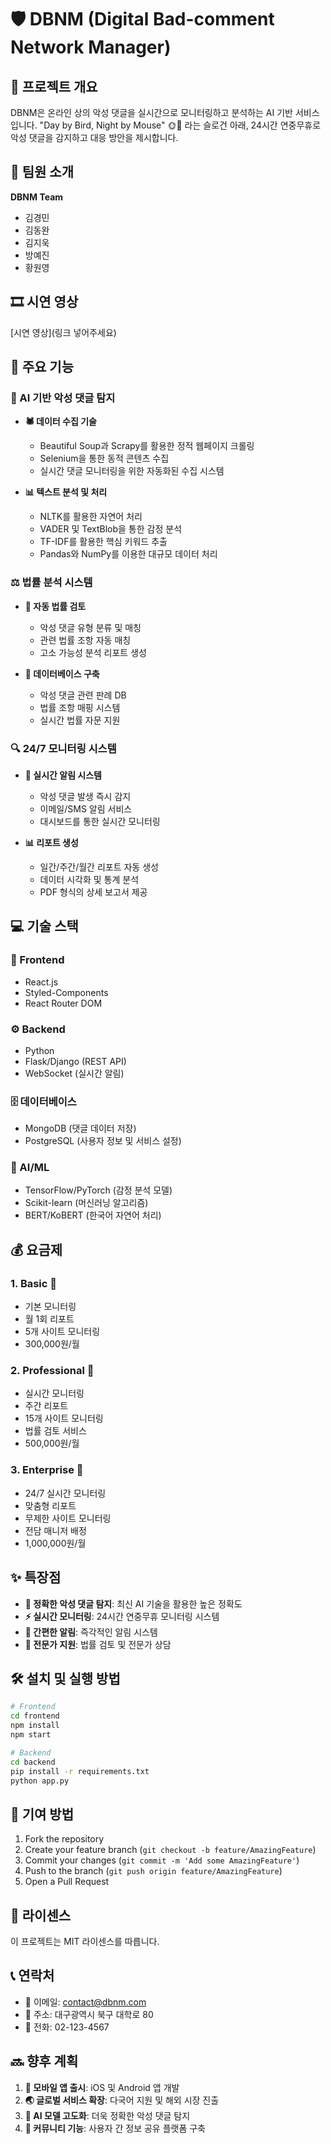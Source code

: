 # 🛡️ DBNM (Digital Bad-comment Network Manager)

## 🎯 프로젝트 개요
DBNM은 온라인 상의 악성 댓글을 실시간으로 모니터링하고 분석하는 AI 기반 서비스입니다. 
"Day by Bird, Night by Mouse" 🌞🌙 라는 슬로건 아래, 24시간 연중무휴로 악성 댓글을 감지하고 대응 방안을 제시합니다.

## 👥 팀원 소개
**DBNM Team**
- 김경민
- 김동완
- 김지욱
- 방예진
- 황원영

## 🎞️ 시연 영상
[시연 영상](링크 넣어주세요)

## 🚀 주요 기능

### 🤖 AI 기반 악성 댓글 탐지
- **🕷️ 데이터 수집 기술**
  - Beautiful Soup과 Scrapy를 활용한 정적 웹페이지 크롤링
  - Selenium을 통한 동적 콘텐츠 수집
  - 실시간 댓글 모니터링을 위한 자동화된 수집 시스템

- **📊 텍스트 분석 및 처리**
  - NLTK를 활용한 자연어 처리
  - VADER 및 TextBlob을 통한 감정 분석
  - TF-IDF를 활용한 핵심 키워드 추출
  - Pandas와 NumPy를 이용한 대규모 데이터 처리

### ⚖️ 법률 분석 시스템
- **📝 자동 법률 검토**
  - 악성 댓글 유형 분류 및 매칭
  - 관련 법률 조항 자동 매칭
  - 고소 가능성 분석 리포트 생성

- **💾 데이터베이스 구축**
  - 악성 댓글 관련 판례 DB
  - 법률 조항 매핑 시스템
  - 실시간 법률 자문 지원

### 🔍 24/7 모니터링 시스템
- **🔔 실시간 알림 시스템**
  - 악성 댓글 발생 즉시 감지
  - 이메일/SMS 알림 서비스
  - 대시보드를 통한 실시간 모니터링

- **📊 리포트 생성**
  - 일간/주간/월간 리포트 자동 생성
  - 데이터 시각화 및 통계 분석
  - PDF 형식의 상세 보고서 제공

## 💻 기술 스택

### 🎨 Frontend
- React.js
- Styled-Components
- React Router DOM

### ⚙️ Backend
- Python
- Flask/Django (REST API)
- WebSocket (실시간 알림)

### 🗄️ 데이터베이스
- MongoDB (댓글 데이터 저장)
- PostgreSQL (사용자 정보 및 서비스 설정)

### 🧠 AI/ML
- TensorFlow/PyTorch (감정 분석 모델)
- Scikit-learn (머신러닝 알고리즘)
- BERT/KoBERT (한국어 자연어 처리)

## 💰 요금제

### 1. Basic 🌱
- 기본 모니터링
- 월 1회 리포트
- 5개 사이트 모니터링
- 300,000원/월

### 2. Professional 🌿
- 실시간 모니터링
- 주간 리포트
- 15개 사이트 모니터링
- 법률 검토 서비스
- 500,000원/월

### 3. Enterprise 🌳
- 24/7 실시간 모니터링
- 맞춤형 리포트
- 무제한 사이트 모니터링
- 전담 매니저 배정
- 1,000,000원/월

## ✨ 특장점
- **🎯 정확한 악성 댓글 탐지**: 최신 AI 기술을 활용한 높은 정확도
- **⚡ 실시간 모니터링**: 24시간 연중무휴 모니터링 시스템
- **📱 간편한 알림**: 즉각적인 알림 시스템
- **👥 전문가 지원**: 법률 검토 및 전문가 상담

## 🛠️ 설치 및 실행 방법

```bash
# Frontend
cd frontend
npm install
npm start

# Backend
cd backend
pip install -r requirements.txt
python app.py
```

## 🤝 기여 방법
1. Fork the repository
2. Create your feature branch (`git checkout -b feature/AmazingFeature`)
3. Commit your changes (`git commit -m 'Add some AmazingFeature'`)
4. Push to the branch (`git push origin feature/AmazingFeature`)
5. Open a Pull Request

## 📝 라이센스
이 프로젝트는 MIT 라이센스를 따릅니다.

## 📞 연락처
- 📧 이메일: contact@dbnm.com
- 🏢 주소: 대구광역시 북구 대학로 80
- 📱 전화: 02-123-4567

## 🔜 향후 계획
1. **📱 모바일 앱 출시**: iOS 및 Android 앱 개발
2. **🌏 글로벌 서비스 확장**: 다국어 지원 및 해외 시장 진출
3. **🤖 AI 모델 고도화**: 더욱 정확한 악성 댓글 탐지
4. **👥 커뮤니티 기능**: 사용자 간 정보 공유 플랫폼 구축
